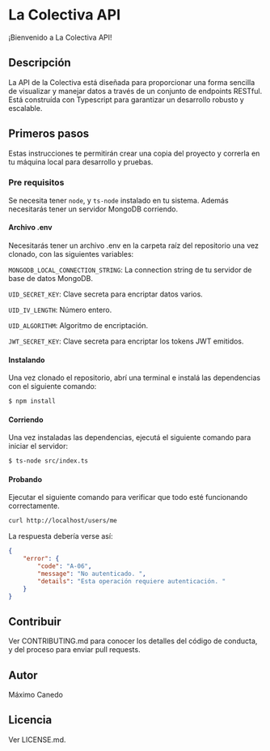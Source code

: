 # La Colectiva API
¡Bienvenido a La Colectiva API!

## Descripción
La API de la Colectiva está diseñada para proporcionar una forma sencilla de visualizar y manejar datos a través de un conjunto de endpoints RESTful. Está construída con Typescript para garantizar un desarrollo robusto y escalable.

## Primeros pasos
Estas instrucciones te permitirán crear una copia del proyecto y correrla en tu máquina local para desarrollo y pruebas. 
### Pre requisitos
Se necesita tener `node`, y `ts-node` instalado en tu sistema. Además necesitarás tener un servidor MongoDB corriendo.
#### Archivo .env
Necesitarás tener un archivo .env en la carpeta raíz del repositorio una vez clonado, con las siguientes variables:

`MONGODB_LOCAL_CONNECTION_STRING`: La connection string de tu servidor de base de datos MongoDB.

`UID_SECRET_KEY`: Clave secreta para encriptar datos varios.

`UID_IV_LENGTH`: Número entero.

`UID_ALGORITHM`: Algoritmo de encriptación.

`JWT_SECRET_KEY`: Clave secreta para encriptar los tokens JWT emitidos.


#### Instalando
Una vez clonado el repositorio, abrí una terminal e instalá las dependencias con el siguiente comando:
```bash
$ npm install
```
#### Corriendo
Una vez instaladas las dependencias, ejecutá el siguiente comando para iniciar el servidor:
```bash
$ ts-node src/index.ts
```
#### Probando
Ejecutar el siguiente comando para verificar que todo esté funcionando correctamente.
```bash
curl http://localhost/users/me
```
La respuesta debería verse así:
```json
{
    "error": {
        "code": "A-06",
        "message": "No autenticado. ",
        "details": "Esta operación requiere autenticación. "
    }
}
```
## Contribuir
Ver CONTRIBUTING.md para conocer los detalles del código de conducta, y del proceso para enviar pull requests.

## Autor
Máximo Canedo

## Licencia
Ver LICENSE.md.
